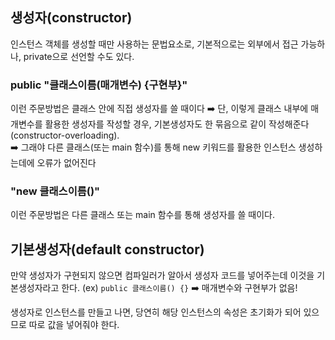 ## 생성자(constructor)
인스턴스 객체를 생성할 때만 사용하는 문법요소로, 기본적으로는 외부에서 접근 가능하나, private으로 선언할 수도 있다.

### public "클래스이름(매개변수) {구현부}"
이런 주문방법은 클래스 안에 직접 생성자를 쓸 때이다
➡️  단, 이렇게 클래스 내부에 매개변수를 활용한 생성자를 작성할 경우, 기본생성자도 한 묶음으로 같이 작성해준다(constructor-overloading).  
➡️ 그래야 다른 클래스(또는 main 함수)를 통해 new 키워드를 활용한 인스턴스 생성하는데에 오류가 없어진다

### "new 클래스이름()"
이런 주문방법은 다른 클래스 또는 main 함수를 통해 생성자를 쓸 때이다.


## 기본생성자(default constructor)
만약 생성자가 구현되지 않으면 컴파일러가 알아서 생성자 코드를 넣어주는데 이것을 기본생성자라고 한다.
(ex) `public 클래스이름() {}` ➡️ 매개변수와 구현부가 없음!

생성자로 인스턴스를 만들고 나면, 당연히 해당 인스턴스의 속성은 초기화가 되어 있으므로 따로 값을 넣어줘야 한다.
